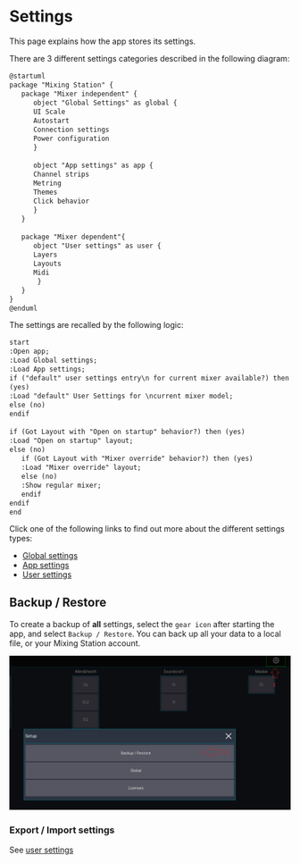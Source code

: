 # Settings

This page explains how the app stores its settings.

There are 3 different settings categories described in the following diagram:

```plantuml
@startuml
package "Mixing Station" {
   package "Mixer independent" {
      object "Global Settings" as global {
      UI Scale
      Autostart
      Connection settings
      Power configuration
      }
      
      object "App settings" as app {
      Channel strips
      Metring
      Themes
      Click behavior
      }
   }
   
   package "Mixer dependent"{
      object "User settings" as user {
      Layers
      Layouts
      Midi
       }
   }
}
@enduml
```

The settings are recalled by the following logic:

```plantuml
start
:Open app;
:Load Global settings;
:Load App settings;
if ("default" user settings entry\n for current mixer available?) then (yes)
:Load "default" User Settings for \ncurrent mixer model;
else (no)
endif

if (Got Layout with "Open on startup" behavior?) then (yes)
:Load "Open on startup" layout;
else (no)
   if (Got Layout with "Mixer override" behavior?) then (yes)
   :Load "Mixer override" layout;
   else (no)
   :Show regular mixer;
   endif
endif
end
```

Click one of the following links to find out more about
the different settings types:

- [Global settings](global.md)
- [App settings](app.md)
- [User settings](user.md)


## Backup / Restore

To create a backup of  **all** settings, select the `gear icon` after starting the app, and
select `Backup / Restore`.
You can back up all your data to a local file, or your Mixing Station account.

![Backup-Restore](../img/settings/backup-restore.png)

### Export / Import settings

See [user settings](user.md)

